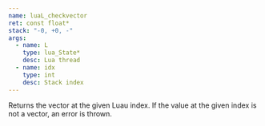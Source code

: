 ```yaml
---
name: luaL_checkvector
ret: const float*
stack: "-0, +0, -"
args:
  - name: L
    type: lua_State*
    desc: Lua thread
  - name: idx
    type: int
    desc: Stack index
---
```


Returns the vector at the given Luau index. If the value at the given index is not a vector, an error is thrown.
